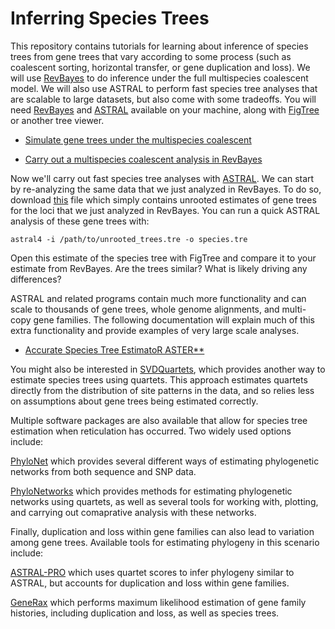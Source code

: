 # Inferring Species Trees

This repository contains tutorials for learning about inference of species trees from gene trees that vary according to some process (such as coalescent sorting, horizontal transfer, or gene duplication and loss). We will use [RevBayes](https://revbayes.github.io) to do inference under the full multispecies coalescent model. We will also use ASTRAL to perform fast species tree analyses that are scalable to large datasets, but also come with some tradeoffs. You will need [RevBayes](https://revbayes.github.io) and [ASTRAL](https://github.com/chaoszhang/ASTER) available on your machine, along with [FigTree](http://tree.bio.ed.ac.uk/software/figtree/) or another tree viewer.

- [Simulate gene trees under the multispecies coalescent](https://github.com/IntroPhylogenomics/SpeciesTreeInference/blob/master/Simulate_gene_trees.md)

- [Carry out a multispecies coalescent analysis in RevBayes](https://github.com/IntroPhylogenomics/SpeciesTreeInference/blob/master/RB_MultispeciesCoalescentTutorial.md)

Now we'll carry out fast species tree analyses with [ASTRAL](https://github.com/chaoszhang/ASTER). We can start by re-analyzing the same data that we just analyzed in RevBayes. To do so, download [this](https://github.com/IntroPhylogenomics/SpeciesTreeInference/blob/master/unrooted_trees.tre) file which simply contains unrooted estimates of gene trees for the loci that we just analyzed in RevBayes. You can run a quick ASTRAL analysis of these gene trees with:

```
astral4 -i /path/to/unrooted_trees.tre -o species.tre
```
Open this estimate of the species tree with FigTree and compare it to your estimate from RevBayes. Are the trees similar? What is likely driving any differences?

ASTRAL and related programs contain much more functionality and can scale to thousands of gene trees, whole genome alignments, and multi-copy gene families. The following documentation will explain much of this extra functionality and provide examples of very large scale analyses.

- [Accurate Species Tree EstimatoR ASTER**](https://github.com/chaoszhang/ASTER/tree/master)

You might also be interested in [SVDQuartets](https://www.asc.ohio-state.edu/kubatko.2/software/SVDquartets/), which provides another way to estimate species trees using quartets. This approach estimates quartets directly from the distribution of site patterns in the data, and so relies less on assumptions about gene trees being estimated correctly.

Multiple software packages are also available that allow for species tree estimation when reticulation has occurred. Two widely used options include:

[PhyloNet](https://phylogenomics.rice.edu/html/phylonetOverview.html) which provides several different ways of estimating phylogenetic networks from both sequence and SNP data.

[PhyloNetworks](https://github.com/JuliaPhylo/PhyloNetworks.jl?tab=readme-ov-file) which provides methods for estimating phylogenetic networks using quartets, as well as several tools for working with, plotting, and carrying out comaprative analysis with these networks.

Finally, duplication and loss within gene families can also lead to variation among gene trees. Available tools for estimating phylogeny in this scenario include:

[ASTRAL-PRO](https://github.com/chaoszhang/ASTER/blob/master/tutorial/astral-pro3.md) which uses quartet scores to infer phylogeny similar to ASTRAL, but accounts for duplication and loss within gene families.

[GeneRax](https://github.com/BenoitMorel/GeneRax) which performs maximum likelihood estimation of gene family histories, including duplication and loss, as well as species trees.
